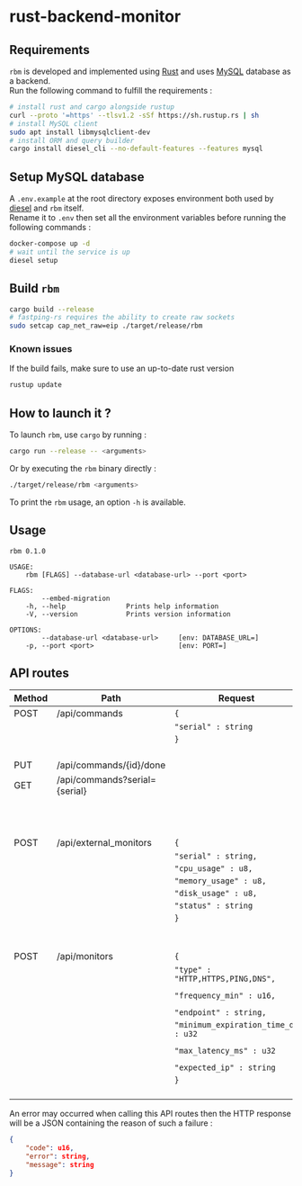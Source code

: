 # rust-backend-monitor

## Requirements

`rbm` is developed and implemented using [Rust](https://www.rust-lang.org/) and uses [MySQL](https://www.mysql.com/) database as a backend.  
Run the following command to fulfill the requirements :

``` sh
# install rust and cargo alongside rustup
curl --proto '=https' --tlsv1.2 -sSf https://sh.rustup.rs | sh
# install MySQL client
sudo apt install libmysqlclient-dev
# install ORM and query builder
cargo install diesel_cli --no-default-features --features mysql
```

## Setup MySQL database

A `.env.example` at the root directory exposes environment both used by [diesel](https://diesel.rs/) and `rbm` itself.  
Rename it to `.env` then set all the environment variables before running the following commands :

``` sh
docker-compose up -d
# wait until the service is up
diesel setup
```

## Build `rbm`

``` sh
cargo build --release
# fastping-rs requires the ability to create raw sockets
sudo setcap cap_net_raw=eip ./target/release/rbm
```

### Known issues

If the build fails, make sure to use an up-to-date rust version

``` sh
rustup update
```

## How to launch it ?

To launch `rbm`, use `cargo` by running :

``` sh
cargo run --release -- <arguments>
```

Or by executing the `rbm` binary directly :

``` sh
./target/release/rbm <arguments>
```

To print the `rbm` usage, an option `-h` is available.

## Usage

```
rbm 0.1.0

USAGE:
    rbm [FLAGS] --database-url <database-url> --port <port>

FLAGS:
        --embed-migration
    -h, --help               Prints help information
    -V, --version            Prints version information

OPTIONS:
        --database-url <database-url>     [env: DATABASE_URL=]
    -p, --port <port>                     [env: PORT=]
```

## API routes

| Method | Path                          | Request                             | Response                            | Code |
|--------|-------------------------------|-------------------------------------|-------------------------------------|------|
| POST   | /api/commands                 | `{`                                 | `{`                                 | 201  |
|        |                               | `"serial" : string`                 | `"id" : u64,`                       |      |
|        |                               | `}`                                 | `"serial" : string,`                |      |
|        |                               |                                     | `}`                                 |      |
| PUT    | /api/commands/{id}/done       |                                     |                                     | 204  |
| GET    | /api/commands?serial={serial} |                                     | `{`                                 | 200  |
|        |                               |                                     | `"id" : u64,`                       |      |
|        |                               |                                     | `"serial" : string,`                |      |
|        |                               |                                     | `}`                                 |      |
| POST   | /api/external_monitors        | `{`                                 | `{`                                 | 201  |
|        |                               | `"serial" : string,`                | `"id" : u64,`                       |      |
|        |                               | `"cpu_usage" : u8,`                 | `"created_at" : datetime,"`         |      |
|        |                               | `"memory_usage" : u8,`              | `"serial" : string,`                |      |
|        |                               | `"disk_usage" : u8,`                | `"cpu_usage" : u8,`                 |      |
|        |                               | `"status" : string`                 | `"memory_usage" : u8,`              |      |
|        |                               | `}`                                 | `"disk_usage" : u8,`                |      |
|        |                               |                                     | `"status" : string`                 |      |
|        |                               |                                     | `}`                                 |      |
| POST   | /api/monitors                 | `{`                                 | `{`                                 | 201  |
|        |                               | `"type" : "HTTP,HTTPS,PING,DNS",`   | `"id" : u64,`                       |      |
|        |                               | `"frequency_min" : u16,`            | `"type" : "HTTP,HTTPS,PING,DNS",`   |      |
|        |                               | `"endpoint" : string,`              | `"frequency_min" : u16,`            |      |
|        |                               | `"minimum_expiration_time_d" : u32` | `"endpoint" : string,`              |      |
|        |                               | `"max_latency_ms" : u32`            | `"minimum_expiration_time_d" : u32` |      |
|        |                               | `"expected_ip" : string`            | `"max_latency_ms" : u32`            |      |
|        |                               | `}`                                 | `"expected_ip" : string`            |      |
|        |                               |                                     | `}`                                 |      |

An error may occurred when calling this API routes then the HTTP response  
will be a JSON containing the reason of such a failure :

``` json
{
    "code": u16,
    "error": string,
    "message": string
}
```
